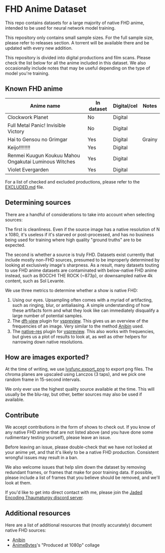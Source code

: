 # FHD Anime Dataset

This repo contains datasets
for a large majority of native FHD anime,
intended to be used for neural network model training.

This repository only contains small sample sizes.
For the full sample size,
please refer to releases section.
A torrent will be available there
and be updated with every new addition.

This repository is divided into digital productions and film scans.
Please check the list below
for all the anime included in this dataset.
We also occasionally include notes that may be useful
depending on the type of model you're training.

## Known FHD anime

| Anime name                                            | In dataset | Digital/cel | Notes  |
| ----------------------------------------------------- | ---------- | ----------- | ------ |
| Clockwork Planet                                      | No         | Digital     |        |
| Full Metal Panic! Invisible Victory                   | No         | Digital     |        |
| Hai to Gensou no Grimgar                              | Yes        | Digital     | Grainy |
| Keijo!!!!!!!!                                         | Yes        | Digital     |        |
| Renmei Kuugun Koukuu Mahou Ongakutai Luminous Witches | Yes        | Digital     |        |
| Violet Evergarden                                     | Yes        | Digital     |        |

For a list of checked
and excluded productions,
please refer to the [EXCLUDED.md](./EXCLUDED.md) file.

## Determining sources

There are a handful of considerations to take into account when selecting sources:

The first is cleanliness.
Even if the source image has a native resolution of N x 1080,
it's useless if it's starved or post-processed,
and has no business being used for training
where high quality "ground truths" are to be expected.

The second is whether a source is truly FHD.
Datasets exist currently that include mostly non-FHD sources,
presumed to be improperly determined
by looking at exclusively image's sharpness.
As a result, many datasets touting to use FHD anime datasets
are contaminated with below-native FHD anime instead,
such as BOCCHI THE ROCK (~873p),
or downsampled native 4k content,
such as Sol Levante.

We use three metrics to determine whether a show is native FHD:

1. Using our eyes.
   Upsampling often comes with a myriad of artifacting,
   such as ringing, blur, or antialiasing.
   A simple understanding of how these artifacts form and what they look like
   can immediately disqualify a large number of potential samples.
2. The [dft-view] plugin for [vspreview].
   This gives us an overview of the frequencies of an image.
   Very similar to the method [Anibin] used.
3. The [native-res] plugin for [vspreview].
   This also works with frequencies,
   but gives us a plot of results to look at,
   as well as other helpers for narrowing down native resolutions.

## How are images exported?

At the time of writing,
we use [lvsfunc.export_png][export-png]
to export png files.
The chroma planes are upscaled using Lanczos (3 taps),
and we pick one random frame in 15-second intervals.

We only ever use the highest quality source available at the time.
This will usually be the blu-ray,
but other, better sources
may also be used if available.

## Contribute

We accept contributions in the form of shows to check out.
If you know of any native FHD anime that are not listed above
(and you have done some rudimentary testing yourself),
please leave an issue.

Before leaving an issue,
please double-check that we have not looked at your anime yet,
and that it's likely to be a native FHD production.
Consistent wrongful issues may result in a ban.

We also welcome issues
that help slim down the dataset
by removing redundant frames,
or frames that make for poor training data.
If possible,
please include a list of frames
that you believe should be removed,
and we'll look at them.

If you'd like to get into direct contact with me,
please join the [Jaded Encoding Thaumaturgy discord server][discord].

## Additional resources

Here are a list of additional resources that (mostly accurately) document native FHD sources:

<!-- "mostly" because the AB collage has SAOA lol. -->

-   [Anibin]
-   [AnimeBytes]'s "Produced at 1080p" collage

<!-- References and other urls -->

[vspreview]: https://github.com/Jaded-Encoding-Thaumaturgy/vs-preview
[dft-view]: https://github.com/Jaded-Encoding-Thaumaturgy/vs-preview-plugins/tree/master/dft-view
[native-res]: https://github.com/Jaded-Encoding-Thaumaturgy/vs-preview-plugins/tree/master/native-res
[export-png]: https://github.com/Jaded-Encoding-Thaumaturgy/lvsfunc/blob/export-png/lvsfunc/export.py#L19-L120
[anibin]: https://anibin.blogspot.com/
[AnimeBytes]: https://animebytes.tv/collage.php?id=522
[discord]: https://discord.gg/2knZXNC5Qx
